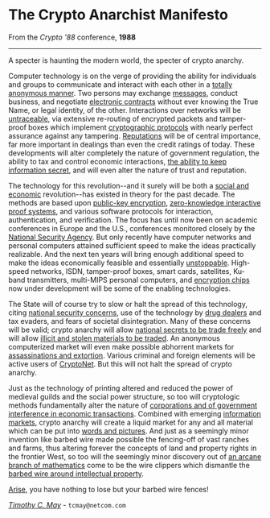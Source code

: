 # The Crypto Anarchist Manifesto

From the _Crypto '88_ conference, __1988__

---

A specter is haunting the modern world, the specter of crypto anarchy.

Computer technology is on the verge of providing the ability for individuals and groups to communicate and interact with each other in a [totally anonymous manner](https://en.wikipedia.org/wiki/Anonymous_P2P). Two persons may exchange [messages](https://www.privacytools.io/software/real-time-communication/), conduct business, and negotiate [electronic contracts](https://en.wikipedia.org/wiki/Smart_contract) without ever knowing the True Name, or legal identity, of the other. Interactions over networks will be [untraceable](https://www.getmonero.org/), via extensive re-routing of encrypted packets and tamper-proof boxes which implement [cryptographic protocols](https://en.wikipedia.org/wiki/Cryptographic_protocol) with nearly perfect assurance against any tampering. [Reputations](https://steemd.com/@bidetaggle) will be of central importance, far more important in dealings than even the credit ratings of today. These developments will alter completely the nature of government regulation, the ability to tax and control economic interactions, [the ability to keep information secret](https://wikileaks.org/-Leaks-.html), and will even alter the nature of trust and reputation.

The technology for this revolution--and it surely will be both a [social and economic](https://www.thestudentguide.com/news_and_reviews/article/pay_for_your_festivals_with_cryptocurrency) revolution--has existed in theory for the past decade. The methods are based upon [public-key encryption](https://en.wikipedia.org/wiki/Public-key_cryptography), [zero-knowledge interactive proof systems](https://en.wikipedia.org/wiki/Zero-knowledge_proof), and various software protocols for interaction, authentication, and verification. The focus has until now been on academic conferences in Europe and the U.S., conferences monitored closely by the [National Security Agency](https://www.nsa.gov/). But only recently have computer networks and personal computers attained sufficient speed to make the ideas practically realizable. And the next ten years will bring enough additional speed to make the ideas economically feasible and essentially [unstoppable](https://atra.io/). High-speed networks, ISDN, tamper-proof boxes, smart cards, satellites, Ku-band transmitters, multi-MIPS personal computers, and [encryption chips](https://en.wikipedia.org/wiki/Secure_cryptoprocessor) now under development will be some of the enabling technologies.

The State will of course try to slow or halt the spread of this technology, citing [national security concerns](https://www.nytimes.com/2019/07/15/us/politics/mnuchin-facebook-libra-risk.html), use of the technology by [drug dealers](https://en.wikipedia.org/wiki/Silk_Road_(marketplace)) and tax evaders, and fears of societal disintegration. Many of these concerns will be valid; crypto anarchy will allow [national secrets to be trade freely](https://en.wikipedia.org/wiki/The_Shadow_Brokers) and will allow [illicit and stolen materials to be traded](https://thehiddenwiki.com/Main_Page#Darknet_Markets.2FDrugs). An anonymous computerized market will even make possible abhorrent markets for [assassinations and extortion](https://www.thedarkweblinks.com/dark-web-links/). Various criminal and foreign elements will be active users of [CryptoNet](https://www.torproject.org/). But this will not halt the spread of crypto anarchy.

Just as the technology of printing altered and reduced the power of medieval guilds and the social power structure, so too will cryptologic methods fundamentally alter the nature of [corporations and of government interference in economic transactions](https://explorer.bounties.network/). Combined with emerging [information markets](https://en.wikipedia.org/wiki/Information_market), crypto anarchy will create a liquid market for any and all material which can be put into [words and pictures](https://steemit.com/). And just as a seemingly minor invention like barbed wire made possible the fencing-off of vast ranches and farms, thus altering forever the concepts of land and property rights in the frontier West, so too will the seemingly minor discovery out of [an arcane branch of mathematics](https://en.wikipedia.org/wiki/Cryptography) come to be the wire clippers which dismantle the [barbed wire around intellectual property](https://www.pirateproxy.space/).

[Arise](https://awakentheworld.com/), you have nothing to lose but your barbed wire fences!

[_Timothy C. May_](https://en.wikipedia.org/wiki/Timothy_C._May) - `tcmay@netcom.com`
